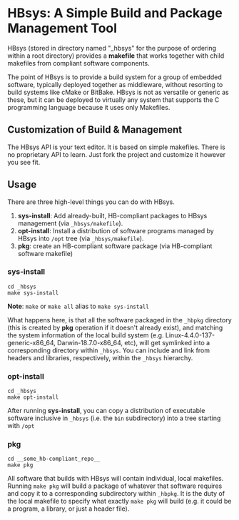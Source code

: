 # HBsys: A Simple Build and Package Management Tool

HBsys (stored in directory named "_hbsys" for the purpose of ordering within a root directory) provides a **makefile** that works together with child makefiles from compliant software components.  

The point of HBsys is to provide a build system for a group of embedded software, typically deployed together as middleware, without resorting to build systems like cMake or BitBake.  HBsys is not as versatile or generic as these, but it can be deployed to virtually any system that supports the C programming language because it uses only Makefiles.

## Customization of Build & Management

The HBsys API is your text editor.  It is based on simple makefiles.  There is no proprietary API to learn.  Just fork the project and customize it however you see fit.

## Usage

There are three high-level things you can do with HBsys.  

1. **sys-install**: Add already-built, HB-compliant packages to HBsys management (via `_hbsys/makefile`).
1. **opt-install**: Install a distribution of software programs managed by HBsys into `/opt` tree (via `_hbsys/makefile`).
1. **pkg**: create an HB-compliant software package (via HB-compliant software makefile)

### sys-install

```
cd _hbsys
make sys-install
```

**Note**: `make` or `make all` alias to `make sys-install`

What happens here, is that all the software packaged in the `_hbpkg` directory (this is created by **pkg** operation if it doesn't already exist), and matching the system information of the local build system (e.g. Linux-4.4.0-137-generic-x86\_64, Darwin-18.7.0-x86\_64, etc), will get symlinked into a corresponding directory within `_hbsys`.  You can include and link from headers and libraries, respectively, within the `_hbsys` hierarchy.

### opt-install

```
cd _hbsys
make opt-install
```

After running **sys-install**, you can copy a distribution of executable software inclusive in `_hbsys` (i.e. the `bin` subdirectory) into a tree starting with `/opt`

### pkg

```
cd __some_hb-compliant_repo__
make pkg
```

All software that builds with HBsys will contain individual, local makefiles.  Running `make pkg` will build a package of whatever that software requires and copy it to a corresponding subdirectory within `_hbpkg`.  It is the duty of the local makefile to specify what exactly `make pkg` will build (e.g. it could be a program, a library, or just a header file).
